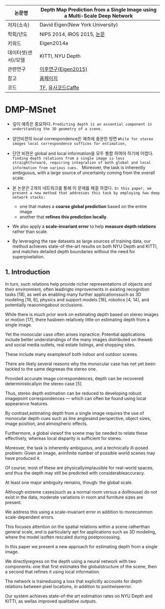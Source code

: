 |논문명 |Depth Map Prediction from a Single Image using a Multi-Scale Deep Network |
| --- | --- |
| 저자\(소속\) | David Eigen\(New York University\) |
| 학회/년도 | NIPS 2014, IROS 2015, [논문](https://arxiv.org/abs/1406.2283) |
| 키워드 | Eigen2014a|
| 데이터셋(센서)/모델 |KITTI, NYU Depth |
| 관련연구| [이후연구(Eigen2015)](http://www.cs.nyu.edu/~deigen/dnl/)|
| 참고 |[홈페이지](https://www.cs.nyu.edu/~deigen/depth/) |
| 코드 |[TF](https://github.com/MasazI/cnn_depth_tensorflow), [유사코드Caffe](https://github.com/ayanc/mdepth) |

# DMP-MSnet

- 깊이 예측은 중요하다. `Predicting depth is an essential component in understanding the 3D geometry of a scene. `

- 양안비젼의 local correspondence은 예측에 충분한 방면 `While for stereo images local correspondence suffices for estimation, `

- 단안 비젼은 global and local information을 모두 통합 하여야 하기에 어렵다. `finding depth relations from a single image is less straightforward, requiring integration of both global and local information from various cues. `
	Moreover, the task is inherently ambiguous, with a large source of uncertainty coming from the overall scale. 

- 본 논문은 2개의 네트워크를 통해 이 문제를 해결 하였다. `In this paper, we present a new method that addresses this task by employing two deep network stacks: `
	- one that makes a **coarse global prediction** based on the entire image
	- another that **refines this prediction locally**. 

- We also apply a **scale-invariant error** to help **measure depth relations** rather than scale. 

- By leveraging the raw datasets as large sources of training data, our method achieves state-of-the-art results on both NYU Depth and KITTI, and matches detailed depth boundaries without the need for superpixelation.

## 1. Introduction

In turn, such relations help provide richer representations of objects and their environment, often leadingto improvements in existing recognition tasks [18], as well as enabling many further applicationssuch as 3D modeling [16, 6], physics and support models [18], robotics [4, 14], and potentially reasoningabout occlusions.

While there is much prior work on estimating depth based on stereo images or motion [17], there hasbeen relatively little on estimating depth from a single image. 

Yet the monocular case often arises inpractice: Potential applications include better understandings of the many images distributed on theweb and social media outlets, real estate listings, and shopping sites. 

These include many examplesof both indoor and outdoor scenes.

There are likely several reasons why the monocular case has not yet been tackled to the same degreeas the stereo one. 

Provided accurate image correspondences, depth can be recovered deterministicallyin the stereo case [5]. 

Thus, stereo depth estimation can be reduced to developing robust imagepoint correspondences — which can often be found using local appearance features. 

By contrast,estimating depth from a single image requires the use of monocular depth cues such as line anglesand perspective, object sizes, image position, and atmospheric effects. 

Furthermore, a global viewof the scene may be needed to relate these effectively, whereas local disparity is sufficient for stereo.

Moreover, the task is inherently ambiguous, and a technically ill-posed problem: Given an image, aninfinite number of possible world scenes may have produced it. 

Of course, most of these are physicallyimplausible for real-world spaces, and thus the depth may still be predicted with considerableaccuracy. 

At least one major ambiguity remains, though: the global scale. 

Although extreme cases(such as a normal room versus a dollhouse) do not exist in the data, moderate variations in room and furniture sizes are present. 

We address this using a scale-invariant error in addition to morecommon scale-dependent errors. 

This focuses attention on the spatial relations within a scene ratherthan general scale, and is particularly apt for applications such as 3D modeling, where the model isoften rescaled during postprocessing.

In this paper we present a new approach for estimating depth from a single image. 

We directlyregress on the depth using a neural network with two components: one that first estimates the globalstructure of the scene, then a second that refines it using local information. 

The network is trainedusing a loss that explicitly accounts for depth relations between pixel locations, in addition to pointwiseerror. 

Our system achieves state-of-the art estimation rates on NYU Depth and KITTI, as wellas improved qualitative outputs.


<!--stackedit_data:
eyJoaXN0b3J5IjpbMTg5OTcxMTg5Ml19
-->